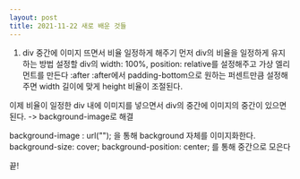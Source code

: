 ```yaml
---
layout: post
title: 2021-11-22 새로 배운 것들
---
```


1. div 중간에 이미지 뜨면서 비율 일정하게 해주기
   먼저 div의 비율을 일정하게 유지하는 방법
   설정할 div의 width: 100%, position: relative를 설정해주고 가상 엘리먼트를 만든다 :after
   :after에서 padding-bottom으로 원하는 퍼센트만큼 설정해주면 width 길이에 맞게 height 비율이 조절된다.

이제 비율이 일정한 div 내에 이미지를 넣으면서 div의 중간에 이미지의 중간이 있으면 된다.
-> background-image로 해결

background-image : url(""); 을 통해 background 자체를 이미지화한다.
background-size: cover; background-position: center; 를 통해 중간으로 모은다

끝!
